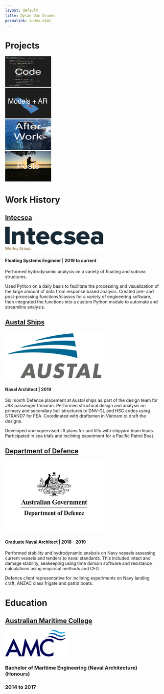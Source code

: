 ```yaml
---
layout: default
title: Dylan Van Drunen
permalink: index.html
---
```


# Projects

<div class="flex-grid">
<div class="col1">
<a href="/projects.html"><img src="/images/Code.png" class="thumbnail" height="100" width="150" /></a>
</div>
<div class="col1">
<a href="ModelLib.html"><img src="/images/Models.png" class="thumbnail" height="100" width="150" /></a>
</div>
<div class="col1">
<a href="/photos/pictureLib.html"><img src="/images/Afterwork.png" class="thumbnail" height="100" width="150" /></a>
</div>
<div class="col1">
<a href="2020-09-03-AR-for-consulting.html"><img src="/images/slack.jpeg" class="thumbnail" height="100" width="150" /></a>
</div>
</div>

# Work History
<h2><a href="https://www.advisian.com/en/what-we-do/services/intecsea/innovation">Intecsea</a></h2>
<div class="flex-grid">
<div class="col1">
<img src="images/Intecsea.png"/>
</div>
<div class="col2">
<h4>Floating Systems Engineer | 2019 to current </h4>
<p>Performed hydrodynamic analysis on a variety of floating and subsea structures.</p>
<p>Used Python on a daily basis to facilitate the processing and visualization of the large amount of data from response based analysis. Created pre- and post-processing functions/classes for a variety of engineering software, then integrated the functions into a custom Python module to automate and streamline analysis.</p>
</div>
</div>

<h2><a href="https://www.austal.com">Austal Ships</a></h2>
<div class="flex-grid">
<div class="col1">
<img src="images/austal.png"/>
</div>
<div class="col2">
<h4>Naval Architect | 2019</h4>
<p>Six month Defence placement at Austal ships as part of the design team for JRK passenger trimaran. Performed structural design and analysis on primary and secondary hull structures to DNV-GL and HSC codes using STRAND7 for FEA. Coordinated with draftsmen in Vietnam to draft the designs.</p>
<p> Developed and supervised lift plans for unit lifts with shipyard team leads.  Participated in sea trials and inclining experiment for a Pacific Patrol Boat.</p>
</div>
</div>

<h2><a href="https://www.navy.gov.au/about/our-people/civilian-engineer-development-program/introduction">Department of Defence</a></h2>
<div class="flex-grid">
<div class="col1">
<img src="images/defence.png"/>
</div>
<div class="col2">
<h4>Graduate Naval Architect | 2018 - 2019</h4>
<p> Performed stability and hydrodynamic analysis on Navy vessels assessing current vessels and tenders to naval standards. This included intact and damage stability, seakeeping using time domain software and resistance calculations using empirical methods and CFD.</p>
<p>Defence client representative for inclining experiments on Navy landing craft, ANZAC class frigate and patrol boats.</p>
</div>
</div>

# Education 

<h2><a href="https://www.amc.edu.au">Australian Maritime College</a></h2>
<div class="flex-grid">
<div class="col1">
<img src="images/amc.png" width="200"/>
</div>
<div class="col2">
<h3>Bachelor of Maritime Engineering (Naval Architecture) (Honours)</h3>
<h3>2014 to 2017</h3>